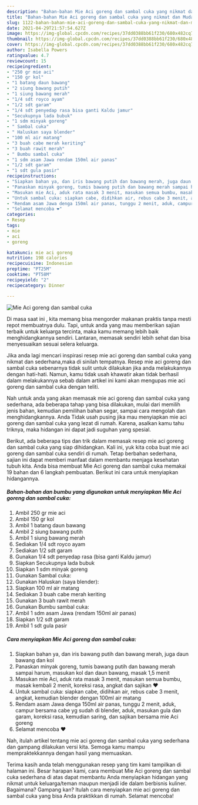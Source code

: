 ```yaml
---
description: "Bahan-bahan Mie Aci goreng dan sambal cuka yang nikmat dan Mudah Dibuat"
title: "Bahan-bahan Mie Aci goreng dan sambal cuka yang nikmat dan Mudah Dibuat"
slug: 1122-bahan-bahan-mie-aci-goreng-dan-sambal-cuka-yang-nikmat-dan-mudah-dibuat
date: 2021-04-29T21:57:54.627Z
image: https://img-global.cpcdn.com/recipes/37dd0388bb61f230/680x482cq70/mie-aci-goreng-dan-sambal-cuka-foto-resep-utama.jpg
thumbnail: https://img-global.cpcdn.com/recipes/37dd0388bb61f230/680x482cq70/mie-aci-goreng-dan-sambal-cuka-foto-resep-utama.jpg
cover: https://img-global.cpcdn.com/recipes/37dd0388bb61f230/680x482cq70/mie-aci-goreng-dan-sambal-cuka-foto-resep-utama.jpg
author: Isabella Powers
ratingvalue: 4.7
reviewcount: 15
recipeingredient:
- "250 gr mie aci"
- "150 gr kol"
- "1 batang daun bawang"
- "2 siung bawang putih"
- "1 siung bawang merah"
- "1/4 sdt royco ayam"
- "1/2 sdt garam"
- "1/4 sdt penyedap rasa bisa ganti Kaldu jamur"
- "Secukupnya lada bubuk"
- "1 sdm minyak goreng"
- " Sambal cuka"
- " Haluskan saya blender"
- "100 ml air matang"
- "3 buah cabe merah keriting"
- "3 buah rawit merah"
- " Bumbu sambal cuka"
- "1 sdm asam Jawa rendam 150ml air panas"
- "1/2 sdt garam"
- "1 sdt gula pasir"
recipeinstructions:
- "Siapkan bahan ya, dan iris bawang putih dan bawang merah, juga daun bawang dan kol"
- "Panaskan minyak goreng, tumis bawang putih dan bawang merah sampai harum, masukan kol dan daun bawang, masak 1,5 menit"
- "Masukan mie Aci, aduk rata masak 3 menit, masukan semua bumbu, masak kembali 2 menit, koreksi rasa, angkat dan sajikan ❤️"
- "Untuk sambal cuka: siapkan cabe, didihkan air, rebus cabe 3 menit, angkat, kemudian blender dengan 100ml air matang"
- "Rendam asam Jawa denga 150ml air panas, tunggu 2 menit, aduk, campur bersama cabe yg sudah di blender, aduk, masukan gula dan garam, koreksi rasa, kemudian saring, dan sajikan bersama mie Aci goreng"
- "Selamat mencoba ❤️"
categories:
- Resep
tags:
- mie
- aci
- goreng

katakunci: mie aci goreng 
nutrition: 198 calories
recipecuisine: Indonesian
preptime: "PT25M"
cooktime: "PT58M"
recipeyield: "2"
recipecategory: Dinner

---
```



![Mie Aci goreng dan sambal cuka](https://img-global.cpcdn.com/recipes/37dd0388bb61f230/680x482cq70/mie-aci-goreng-dan-sambal-cuka-foto-resep-utama.jpg)

Di masa  saat ini , kita memang bisa mengorder makanan praktis tanpa mesti repot membuatnya dulu. Tapi, untuk anda yang mau memberikan sajian terbaik untuk keluarga tercinta, maka kamu memang lebih baik menghidangkannya sendiri. Lantaran, memasak sendiri lebih sehat dan bisa menyesuaikan sesuai selera keluarga.

Jika anda lagi mencari inspirasi resep mie aci goreng dan sambal cuka yang nikmat dan sederhana,maka di sinilah tempatnya. Resep mie aci goreng dan sambal cuka  sebenarnya tidak sulit untuk dilakukan jika anda melakukannya dengan hati-hati. Namun, kamu tidak usah khawatir akan tidak berhasil dalam melakukannya 
sebab dalam artikel ini kami akan mengupas mie aci goreng dan sambal cuka dengan teliti.  



Nah untuk anda yang akan memasak mie aci goreng dan sambal cuka yang sederhana, ada beberapa tahap yang bisa dilakukan, mulai dari memilih jenis bahan, kemudian pemilihan bahan segar, sampai cara mengolah dan menghidangkannya. Anda Tidak usah pusing jika mau menyiapkan mie aci goreng dan sambal cuka yang lezat di rumah. Karena, asalkan kamu  tahu triknya, maka hidangan ini dapat jadi suguhan yang spesial.

Berikut, ada beberapa tips dan trik dalam memasak resep mie aci goreng dan sambal cuka yang siap dihidangkan. Kali ini, yuk kita coba buat mie aci goreng dan sambal cuka sendiri di rumah. Tetap berbahan sederhana, sajian ini dapat memberi manfaat dalam membantu menjaga kesehatan tubuh kita. Anda bisa membuat Mie Aci goreng dan sambal cuka memakai 19 bahan dan 6 langkah pembuatan. Berikut ini cara untuk menyiapkan hidangannya.

<!--inarticleads1-->

##### Bahan-bahan dan bumbu yang digunakan untuk menyiapkan Mie Aci goreng dan sambal cuka:

1. Ambil 250 gr mie aci
1. Ambil 150 gr kol
1. Ambil 1 batang daun bawang
1. Ambil 2 siung bawang putih
1. Ambil 1 siung bawang merah
1. Sediakan 1/4 sdt royco ayam
1. Sediakan 1/2 sdt garam
1. Gunakan 1/4 sdt penyedap rasa (bisa ganti Kaldu jamur)
1. Siapkan Secukupnya lada bubuk
1. Siapkan 1 sdm minyak goreng
1. Gunakan  Sambal cuka:
1. Gunakan  Haluskan (saya blender):
1. Siapkan 100 ml air matang
1. Sediakan 3 buah cabe merah keriting
1. Gunakan 3 buah rawit merah
1. Gunakan  Bumbu sambal cuka:
1. Ambil 1 sdm asam Jawa (rendam 150ml air panas)
1. Siapkan 1/2 sdt garam
1. Ambil 1 sdt gula pasir




<!--inarticleads2-->

##### Cara menyiapkan Mie Aci goreng dan sambal cuka:

1. Siapkan bahan ya, dan iris bawang putih dan bawang merah, juga daun bawang dan kol
1. Panaskan minyak goreng, tumis bawang putih dan bawang merah sampai harum, masukan kol dan daun bawang, masak 1,5 menit
1. Masukan mie Aci, aduk rata masak 3 menit, masukan semua bumbu, masak kembali 2 menit, koreksi rasa, angkat dan sajikan ❤️
1. Untuk sambal cuka: siapkan cabe, didihkan air, rebus cabe 3 menit, angkat, kemudian blender dengan 100ml air matang
1. Rendam asam Jawa denga 150ml air panas, tunggu 2 menit, aduk, campur bersama cabe yg sudah di blender, aduk, masukan gula dan garam, koreksi rasa, kemudian saring, dan sajikan bersama mie Aci goreng
1. Selamat mencoba ❤️




Nah, itulah artikel tentang  mie aci goreng dan sambal cuka  yang sederhana dan gampang dilakukan versi kita. Semoga kamu mampu mempraktekkannya dengan hasil yang memuaskan. 

Terima kasih anda telah menggunakan resep yang tim kami tampilkan di halaman ini. Besar harapan kami, cara membuat  Mie Aci goreng dan sambal cuka sederhana di atas dapat membantu Anda menyiapkan hidangan yang nikmat untuk keluarga/teman maupun menjadi ide dalam berbisnis kuliner. Bagaimana? Gampang kan? Itulah cara menyiapkan mie aci goreng dan sambal cuka yang bisa Anda praktikkan di rumah. Selamat mencoba!

